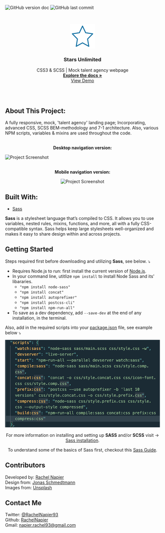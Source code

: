 <!-- PROJECT SHIELDS -->

![GitHub version doc](https://img.shields.io/badge/Version-1.0.0-red)
![GitHub last commit](https://img.shields.io/github/last-commit/RachelNapier/stars-unlimited?style=flat-square)

<!-- PROJECT LOGO -->

<br />
<p align="center">
  <a href="https://rachelnapier.github.io/stars-unlimited/">
    <img src="imgs/logo-sm.png" alt="Logo" width="80" height="80">
  </a>

  <h3 align="center"><strong>Stars Unlimited</strong></h3>

  <p align="center">
        CSS3 & SCSS | Mock talent agency webpage
    <br />
    <a href="https://github.com/RachelNapier/stars-unlimited"><strong>Explore the docs »</strong></a>
    <br />
    <a href="https://rachelnapier.github.io/stars-unlimited">View Demo</a>
  </p>
</p>
<br>
<br>

<!-- ABOUT -->

## <strong>About This Project:</strong>

A fully responsive, mock, 'talent agency' landing page; Incorporating, advanced CSS, SCSS BEM-methodology and 7-1 architecture. Also, various NPM scripts, variables & mixins are used throughout the code.
<br>
<br>

<p align="center"><strong>Desktop navigation version:</strong></p>

![Project Screenshot](imgs/stars-unlimited-lg.gif)
<br>
<br>

<p align="center"><strong>Mobile navigation version:</strong></
<br>

<div align="center">

![Project Screenshot](imgs/stars-unlimited-sm.gif)

</div>

## <strong>Built With:</strong>

- [Sass](https://sass-lang.com/)

<strong>Sass</strong> is a stylesheet language that’s compiled to CSS. It allows you to use variables, nested rules, mixins, functions, and more, all with a fully CSS-compatible syntax. Sass helps keep large stylesheets well-organized and makes it easy to share design within and across projects.

<!-- GETTING STARTED -->

## <strong>Getting Started</strong>

Steps required first before downloading and utilizing <strong>Sass</strong>, see below. ⤵

- Requires Node.js to run: first install the current version of [Node.js](https://nodejs.org/en/).
- In your command line, utitlize <code>npm install</code> to install Node Sass and its' libararies.
  - <code>"npm install node-sass"</code>
  - <code>"npm install concat"</code>
  - <code>"npm install autoprefixer"</code>
  - <code>"npm install postcss-cli"</code>
  - <code>"npm install npm-run-all"</code>
- To save as a dev dependency, add <code>--save-dev</code> at the end of any installation, in the terminal.

Also, add in the required scripts into your <u>package.json</u> file, see example below ⤵

![Sass Setup Screenshot](imgs/ss-1.png)

<div align="center">

For more information on installing and setting up <strong>SASS</strong> and/or <Strong>SCSS</strong></strong> visit → [Sass installation](https://sass-lang.com/install).

To understand some of the basics of Sass first, checkout this [Sass Guide](https://sass-lang.com/guide).

</div>

<!-- CONTRIBUTORS -->

## <strong>Contributors</strong>

Developed by: [Rachel Napier](https://github.com/RachelNapier)<br>
Design from: [Jonas Schmedtmann](https://www.udemy.com/user/jonasschmedtmann/)<br>
Images from: [Unsplash](https://unsplash.com/)

<!-- CONTACT -->

## <strong>Contact Me</strong>

Twitter: [@RachelNapier93](https://twitter.com/RachelNapier93)<br>
Github: [RachelNapier](https://github.com/RachelNapier)<br>
Gmail: napier.rachel93@gmail.com
